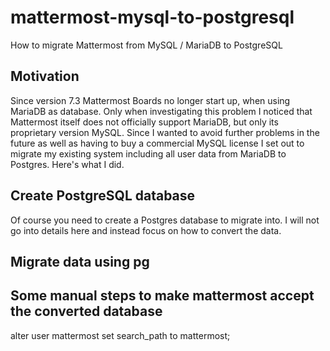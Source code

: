 # mattermost-mysql-to-postgresql
How to migrate Mattermost from MySQL / MariaDB to PostgreSQL

## Motivation
Since version 7.3 Mattermost Boards no longer start up, when using MariaDB as database. Only when investigating this problem I noticed that Mattermost itself does not officially support MariaDB, but only its proprietary version MySQL. Since I wanted to avoid further problems in the future as well as having to buy a commercial MySQL license I set out to migrate my existing system including all user data from MariaDB to Postgres. Here's what I did.

## Create PostgreSQL database
Of course you need to create a Postgres database to migrate into. I will not go into details here and instead focus on how to convert the data.

## Migrate data using pg


## Some manual steps to make mattermost accept the converted database
alter user mattermost set search_path to mattermost;

